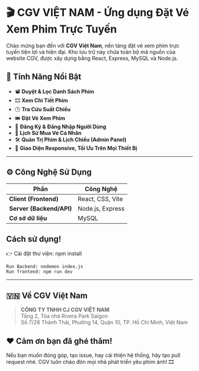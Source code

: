 # 🎬 CGV VIỆT NAM - Ứng dụng Đặt Vé Xem Phim Trực Tuyến

Chào mừng bạn đến với **CGV Việt Nam**, nền tảng đặt vé xem phim trực tuyến tiện lợi và hiện đại. Kho lưu trữ này chứa toàn bộ mã nguồn của website CGV, được xây dựng bằng React, Express, MySQL và Node.js.

## 🎯 Tính Năng Nổi Bật

- 📽 **Duyệt & Lọc Danh Sách Phim**
- 🎞 **Xem Chi Tiết Phim**
- 🕑 **Tra Cứu Suất Chiếu**
- 🎟 **Đặt Vé Xem Phim**
- 🔐 **Đăng Ký & Đăng Nhập Người Dùng**
- 📒 **Lịch Sử Mua Vé Cá Nhân**
- 🛠️ **Quản Trị Phim & Lịch Chiếu (Admin Panel)**
- 📱 **Giao Diện Responsive, Tối Ưu Trên Mọi Thiết Bị**
---

## ⚙️ Công Nghệ Sử Dụng

| Phần | Công Nghệ |
|------|------------|
| **Client (Frontend)** | React, CSS, Vite |
| **Server (Backend/API)** | Node.js, Express |
| **Cơ sở dữ liệu** | MySQL |


## Cách sử dụng!
👉 Cài đặt thư viện: npm install

    Run Backend: nodemon index.js
    Run frontend: npm run dev
---
## 🇻🇳 Về CGV Việt Nam
> **CÔNG TY TNHH CJ CGV VIỆT NAM**  
> Tầng 2, Tòa nhà Rivera Park Saigon  
> Số 7/28 Thành Thái, Phường 14, Quận 10, TP. Hồ Chí Minh, Việt Nam

## ❤️ Cảm ơn bạn đã ghé thăm!

Nếu bạn muốn đóng góp, tạo issue, hay cải thiện hệ thống, hãy tạo pull request nhé. CGV luôn chào đón mọi nhà phát triển yêu phim ảnh! 🎞
